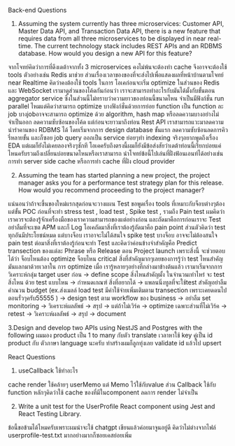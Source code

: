 Back-end Questions

1. Assuming the system currently has three microservices: Customer API, Master Data API,
and Transaction Data API, there is a new feature that requires data from all three
microservices to be displayed in near real-time. The current technology stack includes
REST APIs and an RDBMS database. How would you design a new API for this feature?

จากโจทย์คิดว่าการที่ดึงเดต้าจากทั้ง 3 microservices คงไม่พ้นจะต้องทำ cache จึงอาจจะต้องใช้ tools ตัวอย่างเช่น Redis มาช่วย ส่วนเรื่องเวลาของของที่จะส่งไปเพื่อแสดงผลที่หน้าบ้านตามโจทย์ near Realtime คิดว่าคงต้องใช้ tools ในการ โอเคก่อนจะเริ่ม optimize ในส่วนของ Redis และ WebSocket เรามาดูส่วนของโค้ดกันก่อนว่า เราจะสามารถทำอะไรกับมันได้มั้งกับขั้นตอน aggregator service ซึ่งในส่วนนี้ไม่ทราบว่าความยาวของท่อนนี้ขนาดไหน จำเป็นมีฟังก์ชั่น run parallel ไหมแต่คิดว่าสามารถ optimize บางฟังก์ชั่นด้วยการย่อย function เป็น function ละ job บางjobอาจจะสามารถ optimize ด้วย algorithm, hash map หรือลดความบางอย่างไม่จำเป็นออก ลดความซับซ้อนของโค้ด แต่ก่อนจะยาวมาถึงท่อน Rest API เราสามารถแวะมาลดความน่ารำคานของ RDBMS  ได้ โดยเริ่มจากการ design database ขั้นแรก ลดความซับซ้อนลดการคิวรี่หลายขั้น และก็ซอย job query ออกเป็น service ย่อยๆทำ indexing จริงๆอยากพูดถึงเรื่อง EDA แต่ผมก็ยังไม่เคยลองจริงๆซักที โอเคครับถึงตรงนี้ผมก็ยังมีข้อส่งสัยว่าเดต้าท่อนนี้เรียกบ่อยแค่ไหนครับรวมถึงเปลี่ยนบ่อยขนาดไหนหรือเราสามารถ นำโจทย์ข้อนี้ไปเล่นที่ฝั่งฟ้อนเอนท์ได้อย่างเช่นการทำ server side cache หรือการทำ cache ที่ฝั่ง cloud provider

2. Assuming the team has started planning a new project, the project manager asks you for a
performance test strategy plan for this release. How would you recommend proceeding to
the project manager?

แน่นอนว่าถ้าจะขึ้นของใหม่แรกสุดก่อนจะวางแผน Test ขอพูดเรื่อง tools ที่เหมาะกับจ็อบต่างๆต้องแต่ขั้น POC ก่อนที่จะทำ stress test , load test , Spike test , รวมถึง Pain test  ผมคิดว่าเราควรจะต้องรู้จักเครื่องมือของเราความสามารถของแต่อย่างก่อน และถัดมาคือการก่อนเราจะ Test อย่าลืมที่จะเซต APM และก็ Log โอเคถัดมาสิ่งที่เราต้องรู้ถัดมาคือ pain point ส่วนตัวคิดว่า test ทุกอันมีประโยชน์หมด แต่บางจ็อบ เราอาจะไม่ได้สนใจ spike test บางจ็อบ อาจจะไม่ต้องสนใจ pain test ต่อมาสิ่งที่เราต้องรู้ก่อนจะทำ Test และคิดว่าค่อนข้างจำสำคัญคือ Predict transection ของแต่ละ Phrase หรือ Release ตอน Project launch เพราะสิ่งนี้ จะช่วยตอบได้ว่า จ็อบไหนต้อง optimize จ็อบไหน critical สิ่งที่สำคัญมากๆเลยของการรู้ว่า test ไหนสำคัญ มันแลกมาด้วยเวลาใน การ optimize เมื่อ เรารู้หลายๆอย่างที่กล่างมาข้างต้นแล้ว เรามาเริ่มจากการ วิเคราะห์กลุ่ม target user ก่อน -> define scope สิ่งไหนสำคัญมั้ง ในจำนวนเท่าไหร่ จะ test สิ่งไหน ด้วย test แบบไหน -> กำหนดเกณฑ์ สิ่งที่อยากได้ -> แพลนนิ่งทูลที่จะใช้test สำคัญอย่าลืมคำณวน budget (ex.ส่งเมลล์ load test มีค่าใช้จ่ายเพิ่มเติมตาม transection เพราะเคยดดนไปตอนรั่วๆครับ55555 ) -> design test ตาม workflow ของ business -> อย่าลืม set monitoring -> วิเคราะห์ผลลัพธ์ -> สรุป -> แต่ถ้าไม่เวิร์ค -> optimize เฉพาะส่วนที่ไม่เวิร์ค -> retest ->  วิเคราะห์ผลลัพธ์ -> สรุป -> document


3.Design and develop two APIs using NestJS and Postgres with the following
    ผมมอง product เป็น 1 to many กับตัว translate เวลาหาใช้ key คู่เป็น id product กับ ตัวภาษา language นะครับ ท่าสร้างผมก็ลูกทุ่งเลย validate id แล้วไป upsert 


React Questions

1. useCallback ใช้ทําอะไร

cache render ใช้คล้ายๆ userMemo แต่ Memo ไว้ใช้กับvalue ส่วน Callback ใช้กับ function หลักๆคิดว่าใช้ cache ของที่มีในcomponent ลดการ render ไม่จำเป็น

2. Write a unit test for the UserProfile React component using Jest and React Testing
Library.

ข้อนี้ขอข้ามได้ไหมครับเพราะผมน่าจะใช้ chatgpt เขียนแล้วค่อยมาจูนอยู่ดี คิดว่าไม่ต่างจากไฟล์ userprofile-test.txt มากอย่างมากก็ซอยเคสย่อยเพิ่ม
